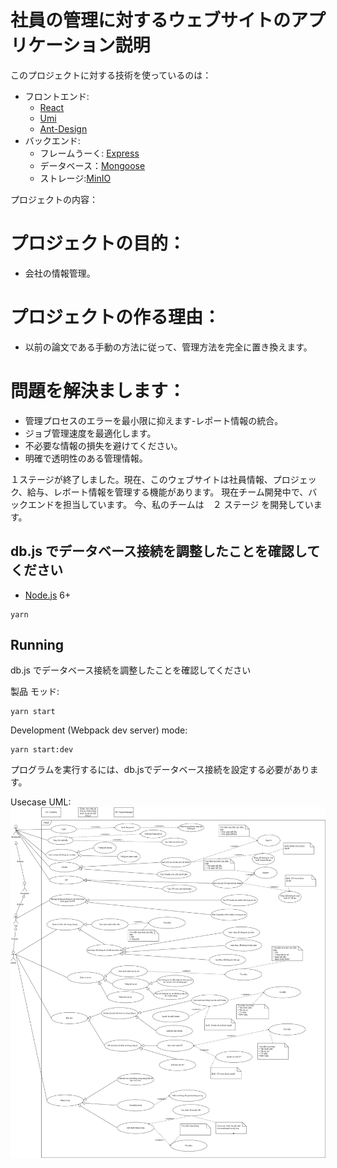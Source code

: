 # 社員の管理に対するウェブサイトのアプリケーション説明


このプロジェクトに対する技術を使っているのは：
- フロントエンド: 
    - [React](https://facebook.github.io/react/)
    - [Umi](https://github.com/umijs/umi)
    - [Ant-Design](https://github.com/ant-design/ant-design)
- バックエンド:
    - フレームうーく: [Express](http://expressjs.com/)
    - データベース：[Mongoose](http://mongoosejs.com/)
    - ストレージ:[MinIO](https://min.io/)

プロジェクトの内容：
# プロジェクトの目的：
- 会社の情報管理。
# プロジェクトの作る理由：
- 以前の論文である手動の方法に従って、管理方法を完全に置き換えます。
# 問題を解決まします：
- 管理プロセスのエラーを最小限に抑えます-レポート情報の統合。
- ジョブ管理速度を最適化します。
- 不必要な情報の損失を避けてください。
- 明確で透明性のある管理情報。



１ステージが終了しました。現在、このウェブサイトは社員情報、プロジェック、給与、レボート情報を管理する機能があります。
現在チーム開発中で、バックエンドを担当しています。 今、私のチームは　２ ステージ を開発しています。


## db.js でデータベース接続を調整したことを確認してください

- [Node.js](https://nodejs.org/en/) 6+

```shell
yarn
```


## Running

db.js でデータベース接続を調整したことを確認してください

製品 モッド:

```shell
yarn start
```

Development (Webpack dev server) mode:

```shell
yarn start:dev
```


プログラムを実行するには、db.jsでデータベース接続を設定する必要があります。

Usecase UML:
![feature-image](https://github.com/tonganh/stagings-backend/blob/d65d3479007c4dfbe2db4f6d70caae8162f024ca/useCase.png)
